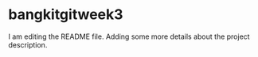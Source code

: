 # bangkitgitweek3
I am editing the README file. Adding some more details about the project description.
